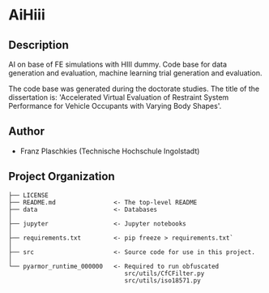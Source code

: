 # AiHiii

## Description

AI on base of FE simulations with HIII dummy.
Code base for data generation and evaluation, machine learning trial generation
and evaluation.

The code base was generated during the doctorate studies. The title of the
dissertation is: 'Accelerated Virtual Evaluation of Restraint System Performance
for Vehicle Occupants with Varying Body Shapes'.

## Author

- Franz Plaschkies (Technische Hochschule Ingolstadt)


## Project Organization


    ├── LICENSE
    ├── README.md                <- The top-level README
    ├── data                     <- Databases
    │
    ├── jupyter                  <- Jupyter notebooks
    │
    ├── requirements.txt         <- pip freeze > requirements.txt`
    │
    ├── src                      <- Source code for use in this project.
    │
    └── pyarmor_runtime_000000   <- Required to run obfuscated 
	                                src/utils/CfCFilter.py
									src/utils/iso18571.py